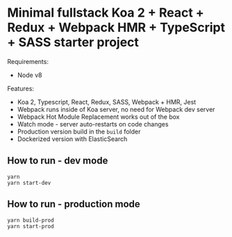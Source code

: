 # Minimal fullstack Koa 2 + React + Redux + Webpack HMR + TypeScript + SASS starter project

Requirements:
 * Node v8

Features:
 * Koa 2, Typescript, React, Redux, SASS, Webpack + HMR, Jest
 * Webpack runs inside of Koa server, no need for Webpack dev server
 * Webpack Hot Module Replacement works out of the box
 * Watch mode - server auto-restarts on code changes
 * Production version build in the `build` folder
 * Dockerized version with ElasticSearch

## How to run - dev mode

```
yarn
yarn start-dev
```

## How to run - production mode

```
yarn build-prod
yarn start-prod
```